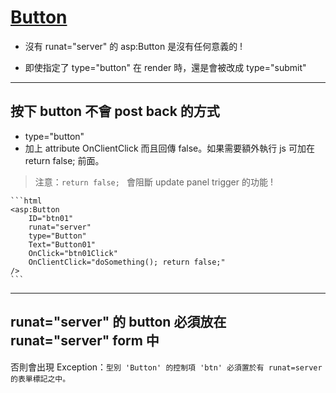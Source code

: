 # [Button](https://docs.microsoft.com/zh-tw/dotnet/api/system.web.ui.webcontrols.button)

- 沒有 runat="server" 的 asp:Button 是沒有任何意義的 !

- 即使指定了 type="button" 在 render 時，還是會被改成 type="submit"

---

## 按下 button 不會 post back 的方式

- type="button"
- 加上 attribute OnClientClick 而且回傳 false。如果需要額外執行 js 可加在 return false; 前面。

> 注意：`return false; ` 會阻斷 update panel trigger 的功能 !

    ```html
    <asp:Button
        ID="btn01"
        runat="server"
        type="Button"
        Text="Button01"
        OnClick="btn01Click"
        OnClientClick="doSomething(); return false;"
    />
    ```

---

## runat="server" 的 button 必須放在 runat="server" form 中

否則會出現 Exception：`型別 'Button' 的控制項 'btn' 必須置於有 runat=server 的表單標記之中。`

